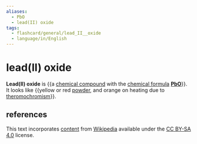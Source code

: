 ```yaml
---
aliases:
  - PbO
  - lead(II) oxide
tags:
  - flashcard/general/lead_II__oxide
  - language/in/English
---
```


# lead(II) oxide

__Lead(II) oxide__ is {{a [chemical compound](chemical%20compound.md) with the [chemical formula](chemical%20formula.md) __[Pb](lead.md)[O](oxygen.md)__}}. It looks like {{yellow or red [powder](powder.md), and orange on heating due to [theromochromism](theromochromism.md)}}. <!--SR:!2027-05-26,1177,350!2024-07-30,46,150-->

## references

This text incorporates [content](https://en.wikipedia.org/wiki/lead(II)_oxide) from [Wikipedia](Wikipedia.md) available under the [CC BY-SA 4.0](https://creativecommons.org/licenses/by-sa/4.0/) license.
